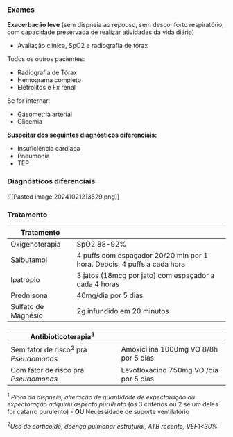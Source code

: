 ### Exames

**Exacerbação leve** (sem dispneia ao repouso, sem desconforto respiratório, com capacidade preservada de realizar atividades da vida diária)
- Avaliação clínica, SpO2 e radiografia de tórax

Todos os outros pacientes:
- Radiografia de Tórax
- Hemograma completo
- Eletrólitos e Fx renal

Se for internar: 
- Gasometria arterial
- Glicemia

**Suspeitar dos seguintes diagnósticos diferenciais:**
- Insuficiência cardíaca
- Pneumonia
- TEP

### Diagnósticos diferenciais

![[Pasted image 20241021213529.png]]


### Tratamento

| **Tratamento**      |                                                                         |
| ------------------- | ----------------------------------------------------------------------- |
| Oxigenoterapia      | SpO2 88-92%                                                             |
| Salbutamol          | 4 puffs com espaçador 20/20 min por 1 hora. Depois, 4 puffs a cada hora |
| Ipatrópio           | 3 jatos (18mcg por jato) com espaçador a cada 4 horas                   |
| Prednisona          | 40mg/dia por 5 dias                                                     |
| Sulfato de Magnésio | 2g infundido em 20 minutos                                              |

| Antibioticoterapia$^1$                   |                                        |
| ---------------------------------------- | -------------------------------------- |
| Sem fator de risco$^2$ pra *Pseudomonas* | Amoxicilina 1000mg VO 8/8h por 5 dias  |
| Com fator de risco pra *Pseudomonas*     | Levofloxacino 750mg VO /dia por 5 dias |
$^1$ *Piora da dispneia, alteração de quantidade de expectoração ou expectoração adquiriu aspecto purulento* (os 3 critérios ou 2 se um deles for catarro purulento) - **OU** Necessidade de suporte ventilatório

$^2$*Uso de corticoide, doença pulmonar estrutural, ATB recente, VEF1<30%*




